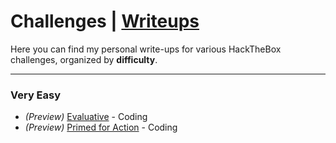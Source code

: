 # Challenges | [Writeups](README.md)

Here you can find my personal write-ups for various HackTheBox challenges, organized by **difficulty**.

---

### Very Easy
  - *(Preview)* [Evaluative](challenges/very_easy/evaluative/evaluative-writeup.md) - Coding
  - *(Preview)* [Primed for Action](challenges/very_easy/primed_for_action/primed_for_action-writeup.md) - Coding
